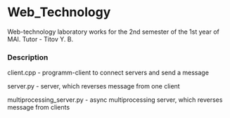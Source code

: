 # Web_Technology
Web-technology laboratory works for the 2nd semester of the 1st year of MAI. Tutor - Titov Y. B.
### Description
client.cpp - programm-client to connect servers and send a message

server.py - server, which reverses message from one client

multiprocessing_server.py - async multiprocessing server, which reverses message from clients
